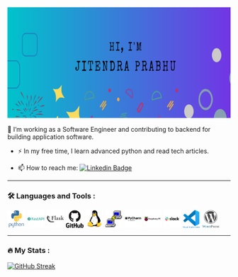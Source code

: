 
<img src="./assets/HI.png" width="1500" height="250">








:telescope: I’m working as a Software Engineer and contributing to  backend for building application software.

- :zap: In my free time, I learn advanced python and read tech articles.

- :mailbox: How to reach me: [![Linkedin Badge](https://img.shields.io/badge/-kakbar-blue?style=flat&logo=Linkedin&logoColor=white)](your-linkedin-url)

---

### :hammer_and_wrench: Languages and Tools :

<div>
  <img src="https://github.com/devicons/devicon/blob/master/icons/python/python-original-wordmark.svg" alt="https://github.com/devicons/devicon/blob/master/icons/python/python-original.svg" width="40" height="40">
  <img src="https://github.com/devicons/devicon/blob/master/icons/fastapi/fastapi-original-wordmark.svg" alt="https://github.com/devicons/devicon/blob/master/icons/fastapi/fastapi-plain-wordmark.svg" width="40" height="40">
  <img src="https://github.com/devicons/devicon/blob/master/icons/flask/flask-original-wordmark.svg" alt="https://github.com/devicons/devicon/blob/master/icons/flask/flask-original.svg" width="40" height="40">
  <img src="https://github.com/devicons/devicon/blob/master/icons/github/github-original-wordmark.svg" alt="https://github.com/devicons/devicon/blob/master/icons/github/github-original.svg" width="40" height="40">
   <img src="https://github.com/devicons/devicon/blob/master/icons/linux/linux-original.svg" alt="https://github.com/devicons/devicon/blob/master/icons/linux/linux-plain.svg" width="40" height="40">
  
  <img src="https://github.com/devicons/devicon/blob/master/icons/putty/putty-original.svg" alt="https://github.com/devicons/devicon/blob/master/icons/putty/putty-plain.svg" width="40" height="40">
  <img src="https://github.com/devicons/devicon/blob/master/icons/pycharm/pycharm-plain-wordmark.svg" alt="https://github.com/devicons/devicon/blob/master/icons/pycharm/pycharm-original-wordmark.svgg" width="40" height="40">
  <img src="https://github.com/devicons/devicon/blob/master/icons/raspberrypi/raspberrypi-original-wordmark.svg" alt="https://github.com/devicons/devicon/blob/master/icons/raspberrypi/raspberrypi-line-wordmark.svg" width="40" height="40">
  <img src="https://github.com/devicons/devicon/blob/master/icons/slack/slack-original-wordmark.svg" alt="https://github.com/devicons/devicon/blob/master/icons/slack/slack-plain-wordmark.svg" width="40" height="40">
  <img src="https://github.com/devicons/devicon/blob/master/icons/vscode/vscode-original-wordmark.svg" alt="https://github.com/devicons/devicon/blob/master/icons/vscode/vscode-plain-wordmark.svgg" width="40" height="40">
  <img src="https://github.com/devicons/devicon/blob/master/icons/wordpress/wordpress-original.svg" alt="https://github.com/devicons/devicon/blob/master/icons/wordpress/wordpress-plain-wordmark.svg" width="40" height="40">
</div>

---

### :fire: My Stats :

[![GitHub Streak](http://github-readme-streak-stats.herokuapp.com?user=Jitendra-GRL&theme=dark&mode=weekly)](https://git.io/streak-stats)



 
 





